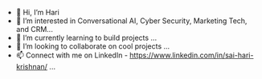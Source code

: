 - 👋 Hi, I’m Hari
- 👀 I’m interested in Conversational AI, Cyber Security, Marketing Tech, and CRM...
- 🌱 I’m currently learning to build projects ...
- 💞️ I’m looking to collaborate on cool projects ...
- 📫 Connect with me on LinkedIn - https://www.linkedin.com/in/sai-hari-krishnan/ ...


<!---
sk397/sk397 is a ✨ special ✨ repository because its `README.md` (this file) appears on your GitHub profile.
You can click the Preview link to take a look at your changes.
--->
